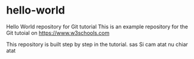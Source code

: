 # hello-world
Hello World repository for Git tutorial
This is an example repository for the Git tutoial on https://www.w3schools.com

This repository is built step by step in the tutorial.
sas
Si cam atat
nu chiar atat
